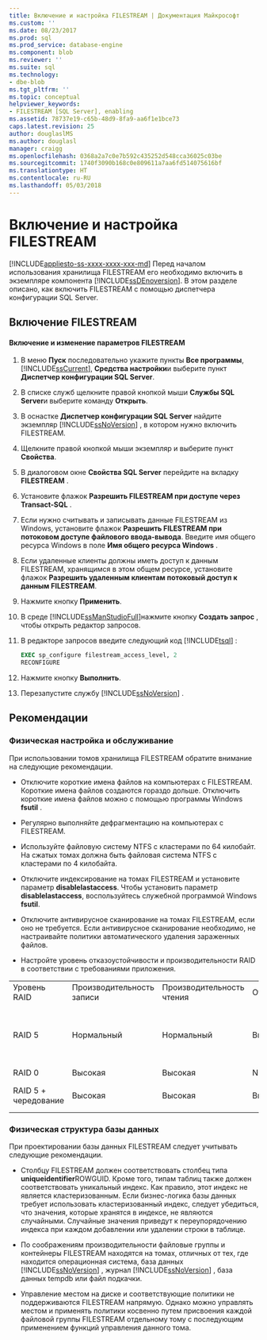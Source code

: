 ```yaml
---
title: Включение и настройка FILESTREAM | Документация Майкрософт
ms.custom: ''
ms.date: 08/23/2017
ms.prod: sql
ms.prod_service: database-engine
ms.component: blob
ms.reviewer: ''
ms.suite: sql
ms.technology:
- dbe-blob
ms.tgt_pltfrm: ''
ms.topic: conceptual
helpviewer_keywords:
- FILESTREAM [SQL Server], enabling
ms.assetid: 78737e19-c65b-48d9-8fa9-aa6f1e1bce73
caps.latest.revision: 25
author: douglaslMS
ms.author: douglasl
manager: craigg
ms.openlocfilehash: 0368a2a7c0e7b592c435252d548cca36025c03be
ms.sourcegitcommit: 1740f3090b168c0e809611a7aa6fd514075616bf
ms.translationtype: HT
ms.contentlocale: ru-RU
ms.lasthandoff: 05/03/2018
---
```

# <a name="enable-and-configure-filestream"></a>Включение и настройка FILESTREAM
[!INCLUDE[appliesto-ss-xxxx-xxxx-xxx-md](../../includes/appliesto-ss-xxxx-xxxx-xxx-md.md)]
  Перед началом использования хранилища FILESTREAM его необходимо включить в экземпляре компонента [!INCLUDE[ssDEnoversion](../../includes/ssdenoversion-md.md)]. В этом разделе описано, как включить FILESTREAM с помощью диспетчера конфигурации SQL Server.  
  
##  <a name="enabling"></a> Включение FILESTREAM  
  
#### <a name="to-enable-and-change-filestream-settings"></a>Включение и изменение параметров FILESTREAM  
  
1.  В меню **Пуск** последовательно укажите пункты **Все программы**, [!INCLUDE[ssCurrent](../../includes/sscurrent-md.md)], **Средства настройки**и выберите пункт **Диспетчер конфигурации SQL Server**.  
  
2.  В списке служб щелкните правой кнопкой мыши **Службы SQL Server**и выберите команду **Открыть**.  
  
3.  В оснастке **Диспетчер конфигурации SQL Server** найдите экземпляр [!INCLUDE[ssNoVersion](../../includes/ssnoversion-md.md)] , в котором нужно включить FILESTREAM.  
  
4.  Щелкните правой кнопкой мыши экземпляр и выберите пункт **Свойства**.  
  
5.  В диалоговом окне **Свойства SQL Server** перейдите на вкладку **FILESTREAM** .  
  
6.  Установите флажок **Разрешить FILESTREAM при доступе через Transact-SQL** .  
  
7.  Если нужно считывать и записывать данные FILESTREAM из Windows, установите флажок **Разрешить FILESTREAM при потоковом доступе файлового ввода-вывода**. Введите имя общего ресурса Windows в поле **Имя общего ресурса Windows** .  
  
8.  Если удаленные клиенты должны иметь доступ к данным FILESTREAM, хранящимся в этом общем ресурсе, установите флажок **Разрешить удаленным клиентам потоковый доступ к данным FILESTREAM**.  
  
9. Нажмите кнопку **Применить**.  
  
10. В среде [!INCLUDE[ssManStudioFull](../../includes/ssmanstudiofull-md.md)]нажмите кнопку **Создать запрос** , чтобы открыть редактор запросов.  
  
11. В редакторе запросов введите следующий код [!INCLUDE[tsql](../../includes/tsql-md.md)] :  
  
    ```sql  
    EXEC sp_configure filestream_access_level, 2  
    RECONFIGURE  
    ```  
  
12. Нажмите кнопку **Выполнить**.  
  
13. Перезапустите службу [!INCLUDE[ssNoVersion](../../includes/ssnoversion-md.md)] .  
  
  
##  <a name="best"></a> Рекомендации  
  
###  <a name="config"></a> Физическая настройка и обслуживание  
 При использовании томов хранилища FILESTREAM обратите внимание на следующие рекомендации.  
  
-   Отключите короткие имена файлов на компьютерах с FILESTREAM. Короткие имена файлов создаются гораздо дольше. Отключить короткие имена файлов можно с помощью программы Windows **fsutil** .  
  
-   Регулярно выполняйте дефрагментацию на компьютерах с FILESTREAM.  
  
-   Используйте файловую систему NTFS с кластерами по 64 килобайт. На сжатых томах должна быть файловая система NTFS с кластерами по 4 килобайта.  
  
-   Отключите индексирование на томах FILESTREAM и установите параметр **disablelastaccess**. Чтобы установить параметр **disablelastaccess**, воспользуйтесь служебной программой Windows **fsutil**.  
  
-   Отключите антивирусное сканирование на томах FILESTREAM, если оно не требуется. Если антивирусное сканирование необходимо, не настраивайте политики автоматического удаления зараженных файлов.  
  
-   Настройте уровень отказоустойчивости и производительности RAID в соответствии с требованиями приложения.  
  
||||||  
|-|-|-|-|-|  
|Уровень RAID|Производительность записи|Производительность чтения|Отказоустойчивость|Remarks|  
|RAID 5|Нормальный|Нормальный|Высокая|Производительность лучше, чем у диска или JBOD, но хуже, чем у RAID 0 или RAID 5 с чередованием.|  
|RAID 0|Высокая|Высокая|None||  
|RAID 5 + чередование|Высокая|Высокая|Высокая|Самый дорогостоящий вариант.|  
  
  
###  <a name="database"></a> Физическая структура базы данных  
 При проектировании базы данных FILESTREAM следует учитывать следующие рекомендации.  
  
-   Столбцу FILESTREAM должен соответствовать столбец типа **uniqueidentifier**ROWGUID. Кроме того, типам таблиц также должен соответствовать уникальный индекс. Как правило, этот индекс не является кластеризованным. Если бизнес-логика базы данных требует использовать кластеризованный индекс, следует убедиться, что значения, которые хранятся в индексе, не являются случайными. Случайные значения приведут к переупорядочению индекса при каждом добавлении или удалении строки в таблице.  
  
-   По соображениям производительности файловые группы и контейнеры FILESTREAM находятся на томах, отличных от тех, где находится операционная система, база данных [!INCLUDE[ssNoVersion](../../includes/ssnoversion-md.md)] , журнал [!INCLUDE[ssNoVersion](../../includes/ssnoversion-md.md)] , база данных tempdb или файл подкачки.  
  
-   Управление местом на диске и соответствующие политики не поддерживаются FILESTREAM напрямую. Однако можно управлять местом и применять политики косвенно путем присвоения каждой файловой группы FILESTREAM отдельному тому с последующим применением функций управления данного тома.  
  
  
